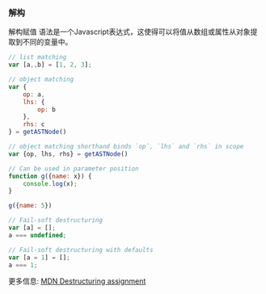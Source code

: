 ### 解构
解构赋值 语法是一个Javascript表达式，这使得可以将值从数组或属性从对象提取到不同的变量中。

```JavaScript
// list matching
var [a,,b] = [1, 2, 3];

// object matching
var {
    op: a,
    lhs: {
        op: b
    },
    rhs: c
} = getASTNode()

// object matching shorthand binds `op`, `lhs` and `rhs` in scope
var {op, lhs, rhs} = getASTNode()

// Can be used in parameter position
function g({name: x}) {
    console.log(x);
}

g({name: 5})

// Fail-soft destructuring
var [a] = [];
a === undefined;

// Fail-soft destructuring with defaults
var [a = 1] = [];
a === 1;
```

更多信息: [MDN Destructuring assignment](https://developer.mozilla.org/en-US/docs/Web/JavaScript/Reference/Operators/Destructuring_assignment)

